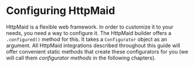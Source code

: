 # Configuring HttpMaid

HttpMaid is a flexible web framework. In order to
customize it to your needs, you need a way to configure it.
The HttpMaid builder offers a `.configured()` method for this.
It takes a `Configurator` object as an argument. All HttpMaid
integrations described throughout this guide will offer convenient
static methods that create these configurators for you
(we will call them *configurator methods* in the following chapters).
